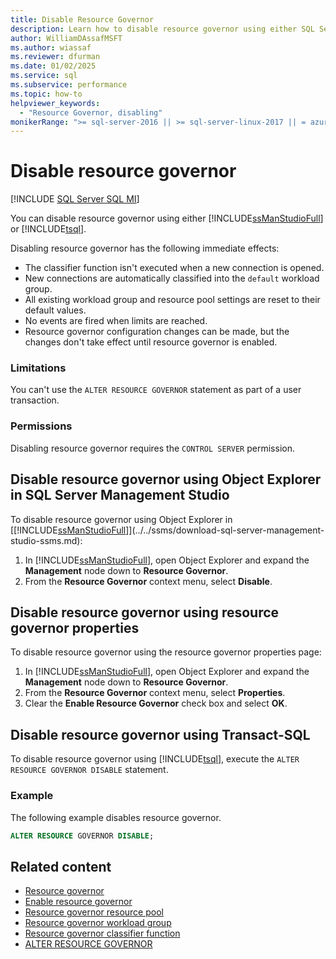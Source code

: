 ```yaml
---
title: Disable Resource Governor
description: Learn how to disable resource governor using either SQL Server Management Studio or Transact-SQL.
author: WilliamDAssafMSFT
ms.author: wiassaf
ms.reviewer: dfurman
ms.date: 01/02/2025
ms.service: sql
ms.subservice: performance
ms.topic: how-to
helpviewer_keywords:
  - "Resource Governor, disabling"
monikerRange: ">= sql-server-2016 || >= sql-server-linux-2017 || = azuresqldb-mi-current"
---
```


# Disable resource governor

[!INCLUDE [SQL Server SQL MI](../../includes/applies-to-version/sql-asdbmi.md)]

You can disable resource governor using either [!INCLUDE[ssManStudioFull](../../includes/ssmanstudiofull-md.md)] or [!INCLUDE[tsql](../../includes/tsql-md.md)].

Disabling resource governor has the following immediate effects:

- The classifier function isn't executed when a new connection is opened.
- New connections are automatically classified into the `default` workload group.
- All existing workload group and resource pool settings are reset to their default values.
- No events are fired when limits are reached.
- Resource governor configuration changes can be made, but the changes don't take effect until resource governor is enabled.

<a id="LimitationsRestrictions"></a>

### Limitations

You can't use the `ALTER RESOURCE GOVERNOR` statement as part of a user transaction.

<a id="Permissions"></a>

### Permissions

Disabling resource governor requires the `CONTROL SERVER` permission.

<a id="RGOffObjEx"></a>

## Disable resource governor using Object Explorer in SQL Server Management Studio

To disable resource governor using Object Explorer in [[!INCLUDE[ssManStudioFull](../../includes/ssmanstudiofull-md.md)]](../../ssms/download-sql-server-management-studio-ssms.md):

1. In [!INCLUDE[ssManStudioFull](../../includes/ssmanstudiofull-md.md)], open Object Explorer and expand the **Management** node down to **Resource Governor**.
1. From the **Resource Governor** context menu, select **Disable**.

<a id="RGOffProp"></a>

## Disable resource governor using resource governor properties

To disable resource governor using the resource governor properties page:

1. In [!INCLUDE[ssManStudioFull](../../includes/ssmanstudiofull-md.md)], open Object Explorer and expand the **Management** node down to **Resource Governor**.
1. From the **Resource Governor** context menu, select **Properties**.
1. Clear the **Enable Resource Governor** check box and select **OK**.

<a id="RGOffTSQL"></a>

## Disable resource governor using Transact-SQL

To disable resource governor using [!INCLUDE[tsql](../../includes/tsql-md.md)], execute the `ALTER RESOURCE GOVERNOR DISABLE` statement.

### Example

 The following example disables resource governor.

```sql
ALTER RESOURCE GOVERNOR DISABLE;
```

## Related content

- [Resource governor](resource-governor.md)
- [Enable resource governor](enable-resource-governor.md)
- [Resource governor resource pool](resource-governor-resource-pool.md)
- [Resource governor workload group](resource-governor-workload-group.md)
- [Resource governor classifier function](resource-governor-classifier-function.md)
- [ALTER RESOURCE GOVERNOR](../../t-sql/statements/alter-resource-governor-transact-sql.md)

